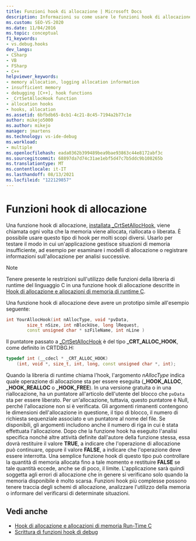 ```yaml
---
title: Funzioni hook di allocazione | Microsoft Docs
description: Informazioni su come usare le funzioni hook di allocazione, che vengono installate con _CrtSetAllocHook, quando è necessario eseguire il debug in fase di esecuzione C (CRT) in Visual Studio.
ms.custom: SEO-VS-2020
ms.date: 11/04/2016
ms.topic: conceptual
f1_keywords:
- vs.debug.hooks
dev_langs:
- CSharp
- VB
- FSharp
- C++
helpviewer_keywords:
- memory allocation, logging allocation information
- insufficient memory
- debugging [C++], hook functions
- _CrtSetAllocHook function
- allocation hooks
- hooks, allocation
ms.assetid: 6bfbdb65-8cb1-4c21-8c45-7194a2b77c1e
author: mikejo5000
ms.author: mikejo
manager: jmartens
ms.technology: vs-ide-debug
ms.workload:
- multiple
ms.openlocfilehash: eada0362b399489bea9bae93863c44e8172abf3c
ms.sourcegitcommit: 68897da7d74c31ae1ebf5d47c7b5ddc9b108265b
ms.translationtype: MT
ms.contentlocale: it-IT
ms.lasthandoff: 08/13/2021
ms.locfileid: "122129857"
---
```

# <a name="allocation-hook-functions"></a>Funzioni hook di allocazione
Una funzione hook di allocazione, [installata _CrtSetAllocHook](/cpp/c-runtime-library/reference/crtsetallochook), viene chiamata ogni volta che la memoria viene allocata, riallocata o liberata. È possibile usare questo tipo di hook per molti scopi diversi. Usarlo per testare il modo in cui un'applicazione gestisce situazioni di memoria insufficiente, ad esempio per esaminare i modelli di allocazione o registrare informazioni sull'allocazione per analisi successive.

> [!NOTE]
> Tenere presente le restrizioni sull'utilizzo delle funzioni della libreria di runtime del linguaggio C in una funzione hook di allocazione descritte in [Hook di allocazione e allocazioni di memoria di runtime C](../debugger/allocation-hooks-and-c-run-time-memory-allocations.md).

 Una funzione hook di allocazione deve avere un prototipo simile all'esempio seguente:

```cpp
int YourAllocHook(int nAllocType, void *pvData,
        size_t nSize, int nBlockUse, long lRequest,
        const unsigned char * szFileName, int nLine )
```

 Il puntatore passato a [_CrtSetAllocHook](/cpp/c-runtime-library/reference/crtsetallochook) è del tipo **_CRT_ALLOC_HOOK**, come definito in CRTDBG.H:

```cpp
typedef int (__cdecl * _CRT_ALLOC_HOOK)
    (int, void *, size_t, int, long, const unsigned char *, int);
```

 Quando la libreria di runtime chiama l'hook, l'argomento *nAllocType* indica quale operazione di allocazione sta per essere eseguita (**_HOOK_ALLOC**, **_HOOK_REALLOC** o **_HOOK_FREE**). In una versione gratuita o in una riallocazione, ha un puntatore all'articolo dell'utente del blocco che `pvData` sta per essere liberato. Per un'allocazione, tuttavia, questo puntatore è Null, perché l'allocazione non si è verificata. Gli argomenti rimanenti contengono le dimensioni dell'allocazione in questione, il tipo di blocco, il numero di richiesta sequenziale associato e un puntatore al nome del file. Se disponibili, gli argomenti includono anche il numero di riga in cui è stata effettuata l'allocazione. Dopo che la funzione hook ha eseguito l'analisi specifica nonché altre attività definite dall'autore della funzione stessa, essa dovrà restituire il valore **TRUE**, a indicare che l'operazione di allocazione può continuare, oppure il valore **FALSE**, a indicare che l'operazione deve essere interrotta. Una semplice funzione hook di questo tipo può controllare la quantità di memoria allocata fino a tale momento e restituire **FALSE** se tale quantità eccede, anche se di poco, il limite. L'applicazione sarà quindi soggetta agli errori di allocazione che in genere si verificano solo quando la memoria disponibile è molto scarsa. Funzioni hook più complesse possono tenere traccia degli schemi di allocazione, analizzare l'utilizzo della memoria o informare del verificarsi di determinate situazioni.

## <a name="see-also"></a>Vedi anche

- [Hook di allocazione e allocazioni di memoria Run-Time C](../debugger/allocation-hooks-and-c-run-time-memory-allocations.md)
- [Scrittura di funzioni hook di debug](../debugger/debug-hook-function-writing.md)